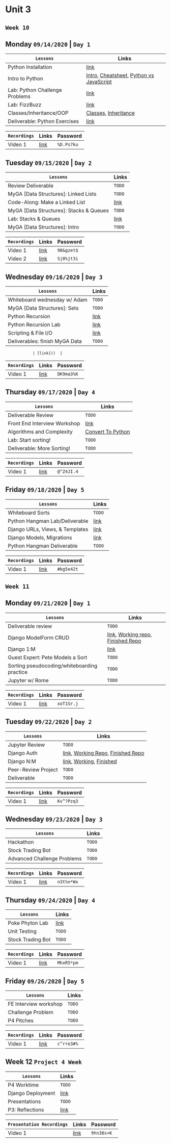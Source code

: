 # Unit 3

## `Week 10`
## Monday `09/14/2020` | `Day 1`

| `Lessons`                                      | Links |
|------------------------------------------------|----------------------------------------------------------|
| Python Installation               | [link](https://tmdarneille.gitbook.io/sei-ga-sea/python/python-installation)  |
| Intro to Python               | [Intro](https://tmdarneille.gitbook.io/sei-ga-sea/python/python-intro), [Cheatsheet](https://tmdarneille.gitbook.io/sei-ga-sea/python/python-cheatsheet), [Python vs JavaScript](https://blog.glyphobet.net/essay/2557/)   |
| Lab: Python Challenge Problems               | [link](https://github.com/WDI-SEA/python-challenges)  |
| Lab: FizzBuzz               | [link](https://github.com/WDI-SEA/python-functions-practice-lab)  |
| Classes/Inheritance/OOP               | [Classes](https://tmdarneille.gitbook.io/sei-ga-sea/python/python-classes), [Inheritance](ttps://tmdarneille.gitbook.io/sei-ga-sea/python/python-inheritance)  |
| Deliverable: Python Exercises               | [link](https://github.com/WDI-SEA/python-exercises)  |

| `Recordings`     | Links | Password |
|------------------|-----|-----|
| Video 1          | [link](https://generalassembly.zoom.us/rec/share/iqkrLRf8lXhVSSmsT4Gk8FysCg2--6sCtu8PKKbPiVSsGoO3lRWXANwwFDpRQ1gz.zVHuj4mjRjUbDkWq)   | `%D.Ps7ku` |

## Tuesday `09/15/2020` | `Day 2`

| `Lessons`                                      | Links |
|------------------------------------------------|----------------------------------------------------------|
| Review Deliverable                                | `TODO` |
| MyGA [Data Structures]: Linked Lists                              | `TODO` |
| Code-Along: Make a Linked List                              | [link](https://repl.it/@tmdarneille/LinkedListLesson) |
| MyGA [Data Structures]: Stacks & Queues                              | `TODO` |
| Lab: Stacks & Queues                              | [link](https://tmdarneille.gitbook.io/sei-ga-sea/python/data-structures-and-algorithms/python-stacks-and-queues) |
| MyGA [Data Structures]: Intro                               | `TODO` |


| `Recordings`     | Links | Password |
|------------------|-----|-----|
| Video 1          | [link](https://generalassembly.zoom.us/rec/share/6bCC7y4NfXsWhxnHJh4IyevwoehW19eGeydLZL-ZUYSBh_2Z8_ahW-dDmqenIjE_.NsvVmXk-6F3bvnj7)   | `90&gzet$` |
| Video 2          | [link](https://generalassembly.zoom.us/rec/share/8mfJ0p8x_U1L5-fIyR2AU4qUqXkfpOqDwN3iDzfarBQWVEf-9EM7zESvujb7WQYT.8PZ3Gg9XaqmsNTsk)   | `Sj0%jt3i` |

## Wednesday `09/16/2020` | `Day 3`

| `Lessons`                                      | Links |
|------------------------------------------------|----------------------------------------------------------|
| Whiteboard wednesday w/ Adam                | `TODO`  |
| MyGA [Data Structures]: Sets                | `TODO`  |
| Python Recursion                | [link](https://tmdarneille.gitbook.io/sei-ga-sea/python/data-structures-and-algorithms/python-recursion)  |
| Python Recursion Lab                | [link](https://github.com/romebell/recursion_rocks)  |
| Scripting & File I/O                | [link](https://tmdarneille.gitbook.io/sei-ga-sea/python/python-adjacent-topics/scripting)  |
| Deliverables: finish MyGA Data                 | `TODO`  |


                | [link]()  |

| `Recordings`     | Links | Password |
|------------------|-----|-----|
| Video 1          | [link](https://generalassembly.zoom.us/rec/share/GdD7ebivllLZ2vLKQlZamlaTpsa95lfqZgbIXrKtPyTVE-NEmrHi8pUuifjkLXSr.wLkQc-eCR_PY6kq_)   | `DK9ma3%K` |

## Thursday `09/17/2020` | `Day 4`

| `Lessons`                                      | Links |
|------------------------------------------------|----------------------------------------------------------|
| Deliverable Review                | `TODO`  |
| Front End Interview Workshop                | [link](https://github.com/h5bp/Front-end-Developer-Interview-Questions)  |
| Algorithms and Complexity                | [Convert To Python](https://tmdarneille.gitbook.io/sei-ga-sea/08-cs/cs-algorithm-complexity#big-o-notation)  |
| Lab: Start sorting!                | `TODO`  |
| Deliverable: More Sorting!                | `TODO`  |

| `Recordings`     | Links | Password |
|------------------|-----|-----|
| Video 1          | [link](https://generalassembly.zoom.us/rec/share/pfn9phQg4_aVi3-IlAzrvub5nolTePXVhuJn0SE48Bd9uZBX4bdiKh_c9HzggLSC.r-HjHOnSB0Kxsw9T)   | `@^Z4JI.4` |

## Friday `09/18/2020` | `Day 5`

| `Lessons`                                      | Links |
|------------------------------------------------|----------------------------------------------------------|
| Whiteboard Sorts                | `TODO`  |
| Python Hangman Lab/Deliverable                | [link](https://github.com/WDI-SEA/hangman-challenge)  |
| Django URLs, Views, & Templates                | [link](https://tmdarneille.gitbook.io/sei-ga-sea/python/python-catcollector/01-urls-views-templates)  |
| Django Models, Migrations                | [link](https://tmdarneille.gitbook.io/sei-ga-sea/python/python-catcollector/02-models-migrations)  |
| Python Hangman Deliverable                | `TODO`  |

| `Recordings`     | Links | Password |
|------------------|-----|-----|
| Video 1          | [link](https://generalassembly.zoom.us/rec/share/dCtRiatbAA45kmQAxUyPw6awICXVGMIq5eVLK-3vSm7W-blUl6cyG8IaNdVtoZDX.XzixHPFLyJRyz0-A)   | `#bg5e42t` |


## `Week 11`
## Monday `09/21/2020` | `Day 1`

| `Lessons`                                      | Links |
|------------------------------------------------|----------------------------------------------------------|
| Deliverable review                | `TODO`  |
| Django ModelForm CRUD                | [link](https://tmdarneille.gitbook.io/sei-ga-sea/python/python-catcollector/03-model-form-crud), [Working repo](https://github.com/TaylorDarneille/django-713-catcollectr), [Finished Repo](https://github.com/TaylorDarneille/catcollector)  |
| Django 1:M                | [link](https://tmdarneille.gitbook.io/sei-ga-sea/python/python-catcollector/04-one-to-many)  |
| Guest Expert: Pete Models a Sort                | `TODO`  |
| Sorting pseudocoding/whiteboarding practice                | `TODO`  |
| Jupyter w/ Rome                | `TODO`  |

| `Recordings`     | Links | Password |
|------------------|-----|-----|
| Video 1          | [link](https://generalassembly.zoom.us/rec/share/11UQOEwx78JMLd176vJRLq6oUKXiMYjxL4DjR8gUaNjHimXxD4j0E5mjNzSAeps0.l2DLHe68rjLqYb9X)   | `xoT1Sr.j` |

## Tuesday `09/22/2020` | `Day 2`

| `Lessons`                                      | Links |
|------------------------------------------------|----------------------------------------------------------|
| Jupyter Review                | `TODO`  |
| Django Auth                | [link](https://tmdarneille.gitbook.io/sei-ga-sea/python/python-catcollector/06-django-auth), [Working Repo](https://github.com/TaylorDarneille/django-713-catcollectr), [Finished Repo](https://github.com/TaylorDarneille/catcollector)  |
| Django N:M                | [link](https://tmdarneille.gitbook.io/sei-ga-sea/python/python-catcollector/05-many-to-many), [Working](https://github.com/TaylorDarneille/django-713-catcollectr), [Finished](https://github.com/TaylorDarneille/catcollector)  |
| Peer-Review Project                | `TODO` |
| Deliverable                | `TODO` |

| `Recordings`     | Links | Password |
|------------------|-----|-----|
| Video 1          | [link](https://generalassembly.zoom.us/rec/share/mUApYjBJy9pgAMP1E-BFf0jh92cE7ftag0nCmXhjJtFeNWrmRvNr74daoHzmM5Y.0XwdFXawsW588qCl)   | `Kv^?Pzq3` |

## Wednesday `09/23/2020` | `Day 3`

| `Lessons`                                      | Links |
|------------------------------------------------|----------------------------------------------------------|
| Hackathon                                     | `TODO`   |
| Stock Trading Bot                             | `TODO`    |
| Advanced Challenge Problems                   |  `TODO`   |

| `Recordings`     | Links | Password |
|------------------|-----|-----|
| Video 1          | [link](https://generalassembly.zoom.us/rec/share/P2o6VuH_eotbu186QSBjYvmVeOJ2T89p4501UQRvnxWrSdhRbRVEBFSgoU_QxAio.6vFVTsAamTpGlQWr)   | `n3t%n*Wx` |

## Thursday `09/24/2020` | `Day 4`

| `Lessons`                                      | Links |
|------------------------------------------------|----------------------------------------------------------|
| Poke Phyton Lab                                | [link](https://github.com/ahonore42/poke_python_lab)   |
| Unit Testing                                   | `TODO`    |
| Stock Trading Bot                              |  `TODO`   |

| `Recordings`     | Links | Password |
|------------------|-----|-----|
| Video 1          | [link](https://generalassembly.zoom.us/rec/share/OvKwOLhxMYXhHWg7U6DUcaGE8mUlrU5xru1_SIdcfHoPQrXE5JZ529N7TFoFOWR8.eOZNFWSmX5YwCvFs)   | `MhxR5*pm` |

## Friday `09/26/2020` | `Day 5`

| `Lessons`                                      | Links |
|------------------------------------------------|----------------------------------------------------------|
| FE Interview workshop                              |  `TODO`   |
| Challenge Problem                              |  `TODO`   |
| P4 Pitches                              |  `TODO`   |

| `Recordings`     | Links | Password |
|------------------|-----|-----|
| Video 1          | [link](https://generalassembly.zoom.us/rec/share/lqjl1DqW7cCfTaogCl8pr_8XsEeLjG1S0ZEi3SZozVb1Kf7S_FWTHpOe8-wHjIhl.vGVTNR2kwzriOJtA)   | `c^rre3#%` |

## Week 12 `Project 4 Week`
| `Lessons`                                  | Links |
|--------------------------------------------|----------------------------------------------------------|
| P4 Worktime                                | `TODO`   |
| Django Deployment                          | [link](https://tmdarneille.gitbook.io/sei-ga-sea/00-config-deployment/deploy-django)   |
| Presentations                              | `TODO`   |
| P3: Reflections                            | [link](https://forms.gle/sTQdi1utFV3C96vK9) |

| `Presentation Recordings`     | Links | Password |
|------------------|-----|-----|
| Video 1          | [link](https://generalassembly.zoom.us/rec/share/DjVxjny9Wy868Jhz4GcpHLCrdVHZS1rEXO97__m0zIQBdtZWynDnD2Lz4sfs5tf9.PxeKpsrbzPYwH99z?startTime=1601670942000)   | `9hn38s+K` |